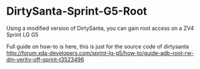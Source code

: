# DirtySanta-Sprint-G5-Root
Using a modified version of DirtySanta, you can gain root access on a ZV4 Sprint LG G5

Full guide on how-to is here, this is just for the source code of dirtysanta http://forum.xda-developers.com/sprint-lg-g5/how-to/guide-adb-root-rw-dm-verity-off-sprint-t3523496
